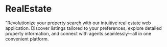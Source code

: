 # RealEstate
"Revolutionize your property search with our intuitive real estate web application. Discover listings tailored to your preferences, explore detailed property information, and connect with agents seamlessly—all in one convenient platform.
